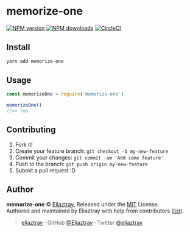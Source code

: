 # memorize-one

[![NPM version](https://badgen.net/npm/v/memorize-one)](https://npmjs.com/package/memorize-one) [![NPM downloads](https://badgen.net/npm/dm/memorize-one)](https://npmjs.com/package/memorize-one) [![CircleCI](https://badgen.net/circleci/github/eliaz/memorize-one/master)](https://circleci.com/gh/eliaz/memorize-one/tree/master)

## Install

```bash
yarn add memorize-one
```

## Usage

```js
const memorizeOne = require('memorize-one')

memorizeOne()
//=> foo
```

## Contributing

1. Fork it!
2. Create your feature branch: `git checkout -b my-new-feature`
3. Commit your changes: `git commit -am 'Add some feature'`
4. Push to the branch: `git push origin my-new-feature`
5. Submit a pull request :D

## Author

**memorize-one** © [Eliaztray](https://github.com/eliaz), Released under the [MIT](./LICENSE) License.<br>
Authored and maintained by Eliaztray with help from contributors ([list](https://github.com/eliaz/memorize-one/contributors)).

> [eliaztray](eliaztray) · GitHub [@Eliaztray](https://github.com/eliaz) · Twitter [@eliaztray](https://twitter.com/eliaztray)
